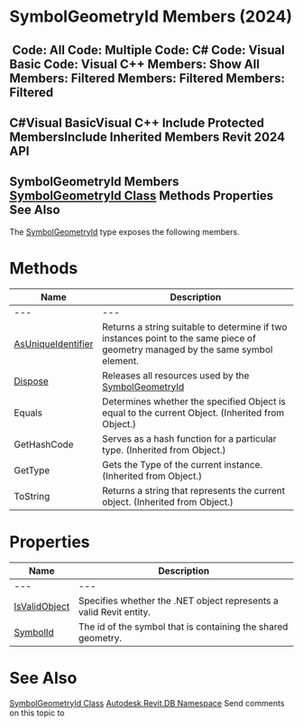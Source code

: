 # SymbolGeometryId Members (2024)

﻿
 Code: All Code: Multiple Code: C# Code: Visual Basic Code: Visual C++  Members: Show All Members: Filtered Members: Filtered Members: Filtered   
---  
C#Visual BasicVisual C++
Include Protected MembersInclude Inherited Members
Revit 2024 API  
---  
SymbolGeometryId Members  
[SymbolGeometryId Class](386b1518-9376-b3bc-8751-29189af6d154.md "SymbolGeometryId Class") Methods Properties See Also  
---  
The [SymbolGeometryId](386b1518-9376-b3bc-8751-29189af6d154.md "SymbolGeometryId Class") type exposes the following members.
# Methods
| Name | Description |
| --- | --- |
| --- | --- | --- |
| [AsUniqueIdentifier](b3d48051-1d8f-b2bf-5051-87be9b032694.md "AsUniqueIdentifier Method") | Returns a string suitable to determine if two instances point to the same piece of geometry managed by the same symbol element. |
| [Dispose](62489efe-a398-9d2c-3fc3-3d3dbe65fff5.md "Dispose Method") | Releases all resources used by the [SymbolGeometryId](386b1518-9376-b3bc-8751-29189af6d154.md "SymbolGeometryId Class") |
| Equals | Determines whether the specified Object is equal to the current Object. (Inherited from Object.) |
| GetHashCode | Serves as a hash function for a particular type.  (Inherited from Object.) |
| GetType | Gets the Type of the current instance. (Inherited from Object.) |
| ToString | Returns a string that represents the current object. (Inherited from Object.) |

# Properties
| Name | Description |
| --- | --- |
| --- | --- | --- |
| [IsValidObject](4ca77878-a891-17ec-c869-e5e2e6de7453.md "IsValidObject Property") | Specifies whether the .NET object represents a valid Revit entity. |
| [SymbolId](39b90860-d958-7b9e-2975-90c41a36b9e1.md "SymbolId Property") | The id of the symbol that is containing the shared geometry. |

# See Also
[SymbolGeometryId Class](386b1518-9376-b3bc-8751-29189af6d154.md "SymbolGeometryId Class")
[Autodesk.Revit.DB Namespace](87546ba7-461b-c646-cbb1-2cb8f5bff8b2.md "Autodesk.Revit.DB Namespace")
Send comments on this topic to 